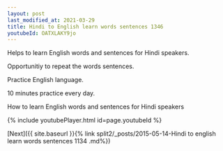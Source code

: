 ```yaml
---
layout: post
last_modified_at: 2021-03-29
title: Hindi to English learn words sentences 1346 
youtubeId: OATXLAKY9jo
---
```

 
 
Helps to learn English words and sentences for Hindi speakers.

Opportunitiy to repeat the words sentences. 

Practice English language. 
 
10 minutes practice every day. 
 
How to learn English words and sentences for Hindi speakers 
 
{% include youtubePlayer.html id=page.youtubeId %}
 
 
[Next]({{ site.baseurl }}{% link  split2/_posts/2015-05-14-Hindi to english learn words sentences 1134 .md%})
 
